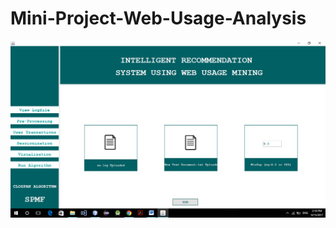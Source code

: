 # Mini-Project-Web-Usage-Analysis

![UserInterface](https://github.com/shivakittugotur/Mini-Project-Web-Usage-Analysis/blob/master/spmfmaster/UserInterface%20Images/Screenshot%20(65).png)